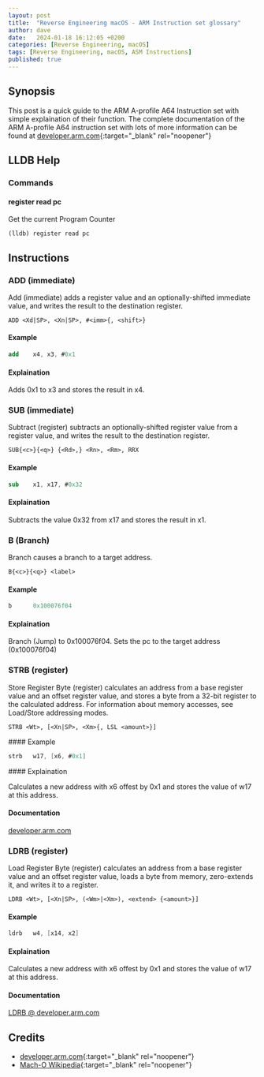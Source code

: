 ```yaml
---
layout: post
title:  "Reverse Engineering macOS - ARM Instruction set glossary"
author: dave
date:   2024-01-18 16:12:05 +0200
categories: [Reverse Engineering, macOS]
tags: [Reverse Engineering, macOS, ASM Instructions]
published: true 
---
```


## Synopsis
This post is a quick guide to the ARM A-profile A64 Instruction set with simple explaination of their function. The complete documentation of the ARM A-profile A64 instruction set with lots of more information can be found at [developer.arm.com](https://developer.arm.com/documentation){:target="_blank" rel="noopener"}

<!--## Overview
If patching a file is not an option and / or you want to add a lot of new code to an existing app and adding a new section is not an option, then you might want to inject a new library into an exeisting app and the call the code from this library. This tutorial shows you just that and how to achive this with the help of LIEF and Ghidra.-->

## LLDB Help
### Commands
#### register read pc
Get the current Program Counter

```lldb
(lldb) register read pc
```

## Instructions

### ADD (immediate)
Add (immediate) adds a register value and an optionally-shifted immediate value, and writes the result to the destination register.

```doc
ADD <Xd|SP>, <Xn|SP>, #<imm>{, <shift>}
```

#### Example
```nasm
add    x4, x3, #0x1
```

#### Explaination
Adds 0x1 to x3 and stores the result in x4.

### SUB (immediate)
Subtract (register) subtracts an optionally-shifted register value from a register value, and writes the result to the destination register.

```doc
SUB{<c>}{<q>} {<Rd>,} <Rn>, <Rm>, RRX
```

#### Example
```nasm
sub    x1, x17, #0x32
```

#### Explaination
Subtracts the value 0x32 from x17 and stores the result in x1.

### B (Branch)
Branch causes a branch to a target address.

```doc
B{<c>}{<q>} <label>
```
#### Example

```nasm
b      0x100076f04
```
#### Explaination
Branch (Jump) to 0x100076f04. Sets the pc to the target address (0x100076f04)

### STRB (register)
Store Register Byte (register) calculates an address from a base register value and an offset register value, and stores a byte from a 32-bit register to the calculated address. For information about memory accesses, see Load/Store addressing modes.

```doc
STRB <Wt>, [<Xn|SP>, <Xm>{, LSL <amount>}]
```
#### Example

```nasm
strb   w17, [x6, #0x1]
```

#### Explaination

Calculates a new address with x6 offest by 0x1 and stores the value of w17 at this address.

#### Documentation
[developer.arm.com](https://developer.arm.com/documentation/ddi0602/2023-12/Base-Instructions/STRB--register---Store-Register-Byte--register--?lang=en)

### LDRB (register)
Load Register Byte (register) calculates an address from a base register value and an offset register value, loads a byte from memory, zero-extends it, and writes it to a register.

```doc
LDRB <Wt>, [<Xn|SP>, (<Wm>|<Xm>), <extend> {<amount>}]
```
#### Example

```nasm
ldrb   w4, [x14, x2]
```

#### Explaination
Calculates a new address with x6 offest by 0x1 and stores the value of w17 at this address.

#### Documentation
[LDRB @ developer.arm.com](https://developer.arm.com/documentation/ddi0602/2023-12/Base-Instructions/LDRB--register---Load-Register-Byte--register--?lang=en)


## <a id="credits"></a>Credits
- [developer.arm.com](https://developer.arm.com/documentation){:target="_blank" rel="noopener"}
- [Mach-O Wikipedia](https://en.wikipedia.org/wiki/Mach-O){:target="_blank" rel="noopener"}
